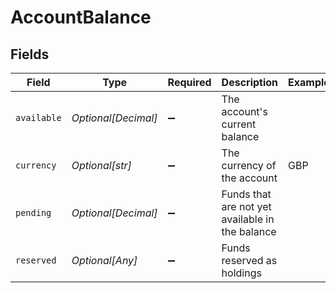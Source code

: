 # AccountBalance


## Fields

| Field                                           | Type                                            | Required                                        | Description                                     | Example                                         |
| ----------------------------------------------- | ----------------------------------------------- | ----------------------------------------------- | ----------------------------------------------- | ----------------------------------------------- |
| `available`                                     | *Optional[Decimal]*                             | :heavy_minus_sign:                              | The account's current balance                   |                                                 |
| `currency`                                      | *Optional[str]*                                 | :heavy_minus_sign:                              | The currency of the account                     | GBP                                             |
| `pending`                                       | *Optional[Decimal]*                             | :heavy_minus_sign:                              | Funds that are not yet available in the balance |                                                 |
| `reserved`                                      | *Optional[Any]*                                 | :heavy_minus_sign:                              | Funds reserved as holdings                      |                                                 |